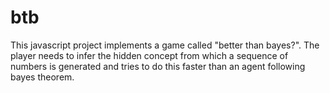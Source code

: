 # btb
This javascript project implements a game called "better than bayes?". The player needs to infer the hidden concept from which a sequence of numbers is generated  and tries to do this faster than an agent following bayes theorem.
